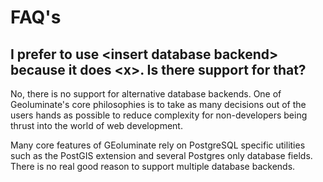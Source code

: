 # FAQ's

## I prefer to use \<insert database backend> because it does \<x>. Is there support for that?

No, there is no support for alternative database backends. One of Geoluminate's core philosophies is to take as many decisions out of the users hands as possible to reduce complexity for non-developers being thrust into the world of web development.

Many core features of GEoluminate rely on PostgreSQL specific utilities such as the PostGIS extension and several Postgres only database fields. There is no real good reason to support multiple database backends.
